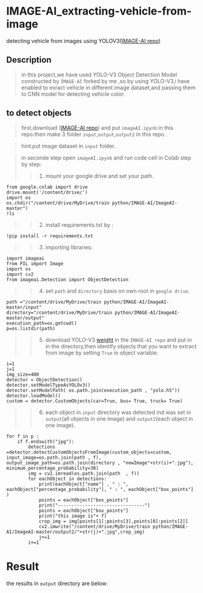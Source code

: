 # IMAGE-AI_extracting-vehicle-from-image
detecting vehicle from images using YOLOV3([IMAGE-AI repo](https://github.com/OlafenwaMoses/ImageAI))
## Description

> in this project,we have used YOLO-V3 Object Detection Model constructed by `IMAGE-AI` forked by me ,so by using YOLO-V3,i have enabled to exract vehicle in different image dataset,and passing them to CNN model for detecting vehicle color.

## to detect objects
>first,download ([IMAGE-AI repo](https://github.com/OlafenwaMoses/ImageAI)) and put `imageAI.ipynb` in this repo.then make 3 folder `input`,`output`,`output2` in this repo.

>hint:put image dataset in `input` folder.

>in seconde step open `imageAI.ipynb` and run code cell in Colab step by step:
>> 1) mount your google drive and set your path.
```
from google.colab import drive
drive.mount('/content/drive/')
import os
os.chdir("/content/drive/MyDrive/train python/IMAGE-AI/ImageAI-master")
!ls
```
>> 2) install requirements.txt by :
```
!pip install -r requirements.txt
```
>> 3) importing libraries:
```
import imageai
from PIL import Image
import os 
import cv2
from imageai.Detection import ObjectDetection
```
>> 4) set `path` and `directory` basis on own root in `google drive`.
```
path ="/content/drive/MyDrive/train python/IMAGE-AI/ImageAI-master/input"
directory="/content/drive/MyDrive/train python/IMAGE-AI/ImageAI-master/output"
execution_path=os.getcwd()
p=os.listdir(path)
```
>> 5) download YOLO-V3 [weight](https://github.com/OlafenwaMoses/ImageAI/releases/download/1.0/yolo.h5) in the `IMAGE-AI repo` and put in in the directory,then identify objects that you want to extract from image by setting `True` in object variable.
```
i=1
j=1
img_size=400
detector = ObjectDetection()
detector.setModelTypeAsYOLOv3()
detector.setModelPath( os.path.join(execution_path , "yolo.h5"))
detector.loadModel()
custom = detector.CustomObjects(car=True, bus= True, truck= True)
```
>> 6) each object in `input` directory was detected ind was set in `output`(all objects in one image) and `output2`(each object in one image).
```
for f in p :
    if f.endswith("jpg"):
        detections =detector.detectCustomObjectsFromImage(custom_objects=custom, input_image=os.path.join(path , f), output_image_path=os.path.join(directory , "newImage"+str(i)+".jpg"), minimum_percentage_probability=30)
        img = cv2.imread(os.path.join(path  , f))
        for eachObject in detections:
            print(eachObject["name"] , " : ", eachObject["percentage_probability"], " : ", eachObject["box_points"] )
            points = eachObject["box_points"]
            print("--------------------------------")
            points = eachObject["box_points"]
            print("this image is"+ f)
            crop_img = img[points[1]:points[3],points[0]:points[2]]
            cv2.imwrite("/content/drive/MyDrive/train python/IMAGE-AI/ImageAI-master/output2/"+str(j)+".jpg",crop_img)
            j+=1
        i+=1  
```

# Result
the results in `output` directory are below:













